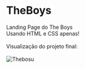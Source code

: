 # TheBoys
Landing Page do The Boys
<br/>
Usando HTML e CSS apenas!
<br/>
<br/>
Visualização do projeto final:
<br/>
<br/>
![Thebosu](https://user-images.githubusercontent.com/97799788/184231439-9337704d-385d-48cf-bb3a-93eb1230b9fa.png)
